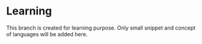# Learning
This branch is created for learning purpose. Only small snippet and concept of languages will be added here.
